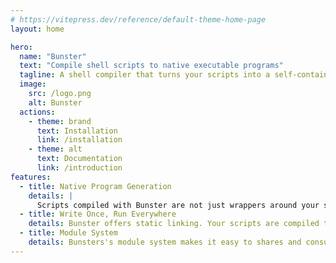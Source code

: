 ```yaml
---
# https://vitepress.dev/reference/default-theme-home-page
layout: home

hero:
  name: "Bunster"
  text: "Compile shell scripts to native executable programs"
  tagline: A shell compiler that turns your scripts into a self-contained executable programs
  image:
    src: /logo.png
    alt: Bunster
  actions:
    - theme: brand
      text: Installation
      link: /installation
    - theme: alt
      text: Documentation
      link: /introduction
features:
  - title: Native Program Generation
    details: |
      Scripts compiled with Bunster are not just wrappers around your script, nor do they rely on any external shells on your system.
  - title: Write Once, Run Everywhere
    details: Bunster offers static linking. Your scripts are compiled to a statically linked binary that runs on every machine.
  - title: Module System
    details: Bunsters's module system makes it easy to shares and consume your scripts as libraries.
---
```

